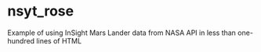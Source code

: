 # nsyt_rose
Example of using InSight Mars Lander data from NASA API in less than one-hundred lines of HTML
